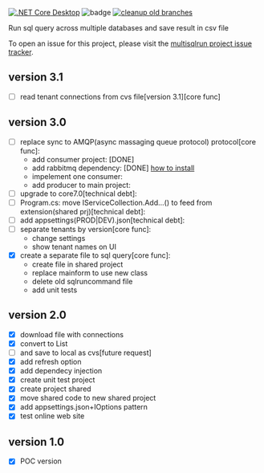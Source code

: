 [![.NET Core Desktop](https://github.com/fkostya/multisqlrun/actions/workflows/dotnet-desktop.yml/badge.svg)](https://github.com/fkostya/multisqlrun/actions/workflows/dotnet-desktop.yml) ![badge](https://img.shields.io/endpoint?url=https://gist.githubusercontent.com/fkostya/6139c93439673c361cd0aebd8462e298/raw/code-coverage.json) 
[![cleanup old branches](https://github.com/fkostya/multisqlrun/actions/workflows/housekeeping.yml/badge.svg?branch=master)](https://github.com/fkostya/multisqlrun/actions/workflows/housekeeping.yml)



Run sql query across multiple databases and save result in csv file

To open an issue for this project, please visit the [multisqlrun project issue tracker](https://github.com/fkostya/multisqlrun/issues).

## version 3.1
- [ ] read tenant connections from cvs file[version 3.1][core func]
## version 3.0
- [ ] replace sync to AMQP(async massaging queue protocol) protocol[core func]:
	* add consumer project: [DONE]
	* add rabbitmq dependency: [DONE]
		[how to install](https://medium.com/geekculture/installing-rabbitmq-on-windows-4411f5114a84)
	* impelement one consumer:
	* add producer to main project:
- [ ] upgrade to core7.0[technical debt]:
- [ ] Program.cs: move IServiceCollection.Add...() to feed from extension(shared prj)[technical debt]:
- [ ] add appsettings(PROD|DEV).json[technical debt]:
- [ ] separate tenants by version[core func]:
	* change settings
	* show tenant names on UI
- [X] create a separate file to sql query[core func]:
	* create file in shared project
	* replace mainform to use new class
	* delete old sqlruncommand file
	* add unit tests
## version 2.0
- [X] download file with connections
- [X] convert to List
- [ ] and save to local as cvs[future request]
- [X] add refresh option
- [X] add dependecy injection
- [X] create unit test project
- [X] create project shared
- [X] move shared code to new shared project
- [X] add appsettings.json+IOptions pattern
- [X] test online web site
## version 1.0
- [X] POC version
